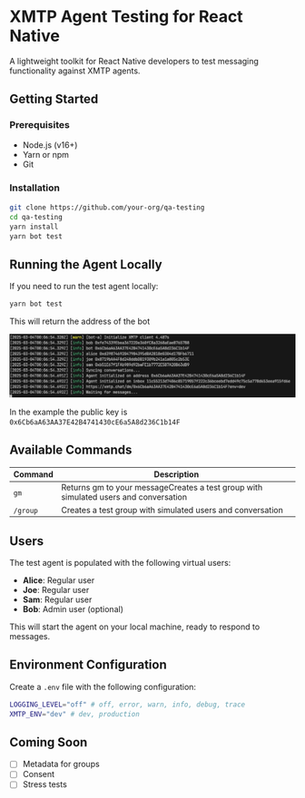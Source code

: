 # XMTP Agent Testing for React Native

A lightweight toolkit for React Native developers to test messaging functionality against XMTP agents.

## Getting Started

### Prerequisites

- Node.js (v16+)
- Yarn or npm
- Git

### Installation

```bash
git clone https://github.com/your-org/qa-testing
cd qa-testing
yarn install
yarn bot test
```

## Running the Agent Locally

If you need to run the test agent locally:

```bash
yarn bot test
```

This will return the address of the bot

![](/media/test.png)

In the example the public key is `0x6Cb6aA63AA37E42B4741430cE6a5A8d236C1b14F`

## Available Commands

| Command  | Description                                                                          |
| -------- | ------------------------------------------------------------------------------------ |
| `gm`     | Returns gm to your messageCreates a test group with simulated users and conversation |
| `/group` | Creates a test group with simulated users and conversation                           |

## Users

The test agent is populated with the following virtual users:

- **Alice**: Regular user
- **Joe**: Regular user
- **Sam**: Regular user
- **Bob**: Admin user (optional)

This will start the agent on your local machine, ready to respond to messages.

## Environment Configuration

Create a `.env` file with the following configuration:

```bash
LOGGING_LEVEL="off" # off, error, warn, info, debug, trace
XMTP_ENV="dev" # dev, production
```

## Coming Soon

- [ ] Metadata for groups
- [ ] Consent
- [ ] Stress tests
